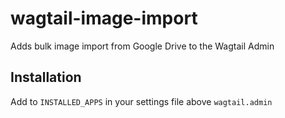 # wagtail-image-import
Adds bulk image import from Google Drive to the Wagtail Admin

## Installation

Add to `INSTALLED_APPS` in your settings file above `wagtail.admin`